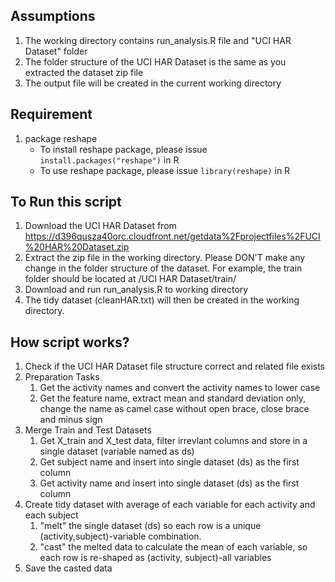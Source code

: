 ## Assumptions
1. The working directory contains run_analysis.R file and "UCI HAR Dataset" folder
2. The folder structure of the UCI HAR Dataset is the same as you extracted the dataset zip file
3. The output file will be created in the current working directory

## Requirement
1. package reshape 
	- To install reshape package, please issue ```install.packages("reshape")``` in R
	- To use reshape package, please issue ```library(reshape)``` in R

## To Run this script
1. Download the UCI HAR Dataset  from https://d396qusza40orc.cloudfront.net/getdata%2Fprojectfiles%2FUCI%20HAR%20Dataset.zip
2. Extract the zip file in the working directory. Please DON'T make any change in the folder structure of the dataset. For example, the train folder should be located at <working directory>/UCI HAR Dataset/train/
3. Download and run run_analysis.R to working directory
4. The tidy dataset (cleanHAR.txt) will then be created in the working directory.

## How script works?
1. Check if the UCI HAR Dataset file structure correct and related file exists 
2. Preparation Tasks
	1. Get the activity names and convert the activity names to lower case
	2. Get the feature name, extract mean and standard deviation only, change the name as camel case without open brace, close brace and minus sign
3. Merge Train and Test Datasets
	1. Get X_train and X_test data, filter irrevlant columns and store in a single dataset (variable named as ds)
	2. Get subject name and insert into single dataset (ds) as the first column
	3. Get activity name and insert into single dataset (ds) as the first column
4. Create tidy dataset with average of each variable for each activity and each subject
	1. "melt" the single dataset (ds) so each row is a unique (activity,subject)-variable combination.
	2. "cast" the melted data to calculate the mean of each variable, so each row is re-shaped as (activity, subject)-all variables
5. Save the casted data
